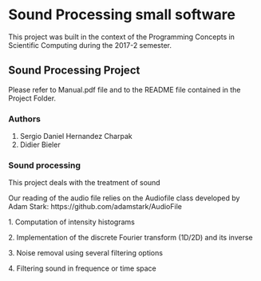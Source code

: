 # Sound Processing small software
This project was built in the context of the Programming Concepts in Scientific Computing during the 2017-2 semester.
## Sound Processing Project
Please refer to Manual.pdf file and to the README file contained in the Project Folder.
### Authors
1. Sergio Daniel Hernandez Charpak
2. Didier Bieler
### Sound processing
<p>This project deals with the treatment of sound</p>
<p> Our reading of the audio file relies on the Audiofile class developed by Adam Stark:
  https://github.com/adamstark/AudioFile </p>
1. Computation of intensity histograms</p>
2. Implementation of the discrete Fourier transform (1D/2D) and its inverse</p>
3. Noise removal using several filtering options</p>
4. Filtering sound in frequence or time space</p>
